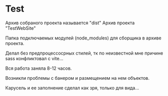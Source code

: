 # Test
Архив собраного проекта называется "dist"
Архив проекта "TestWebSite"

Папка подключаемых модулей (node_modules) для сборщика в архиве проекта.

Делал без предпроцессосрных стилей, 
  тк по неизвестной мне причине sass конфликтовал с vite... 

Вся работа заняла 8-12 часов. 

Возникли проблемы с банером и размещением на нем объектов.

Карусель и ее заполнение сделал как зря, только для вида...

